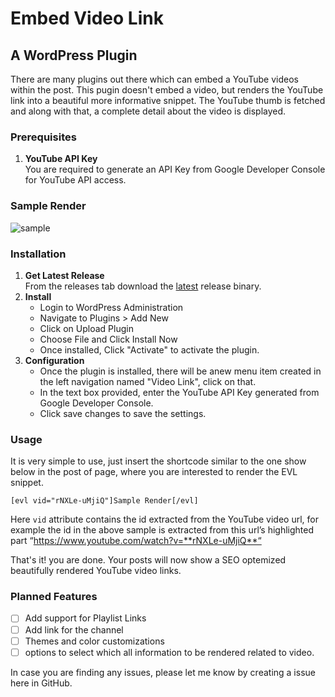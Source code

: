 # Embed Video Link

## A WordPress Plugin

There are many plugins out there which can embed a YouTube videos within the post. This pugin doesn't embed a video, but renders the YouTube link into a beautiful more informative snippet. The YouTube thumb is fetched and along with that, a complete detail about the video is displayed.

### Prerequisites
1. **YouTube API Key**  
You are required to generate an API Key from Google Developer Console for YouTube API access.

### Sample Render

![sample][sample]

### Installation
1. **Get Latest Release**  
From the releases tab download the [latest][latest] release binary.
2. **Install**
   * Login to WordPress Administration
   * Navigate to Plugins > Add New
   * Click on Upload Plugin
   * Choose File and Click Install Now
   * Once installed, Click "Activate" to activate the plugin.
3. **Configuration**
   * Once the plugin is installed, there will be anew menu item created in the left navigation named "Video Link", click on that.
   * In the text box provided, enter the YouTube API Key generated from Google Developer Console.
   * Click save changes to save the settings.

### Usage
It is very simple to use, just insert the shortcode similar to the one show below in the post of page, where you are interested to render the EVL snippet.

```
[evl vid="rNXLe-uMjiQ"]Sample Render[/evl]
```
Here `vid` attribute contains the id extracted from the YouTube video url, for example the id in the above sample is extracted from this url’s highlighted part “https://www.youtube.com/watch?v=**rNXLe-uMjiQ**“

That's it! you are done. Your posts will now show a SEO optemized beautifully rendered YouTube video links.

### Planned Features
- [ ] Add support for Playlist Links
- [ ] Add link for the channel
- [ ] Themes and color customizations
- [ ] options to select which all information to be rendered related to video.

In case you are finding any issues, please let me know by creating a issue here in GitHub.

[sample]: https://www.mindzgrouptech.net/wp-content/uploads/2017/03/evl_sample.png
[latest]: https://github.com/MindzGroupTechnologies/WPEmbedVideoLink/releases/latest